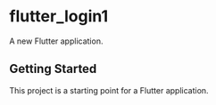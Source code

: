 # flutter_login1

A new Flutter application.

## Getting Started

This project is a starting point for a Flutter application.


